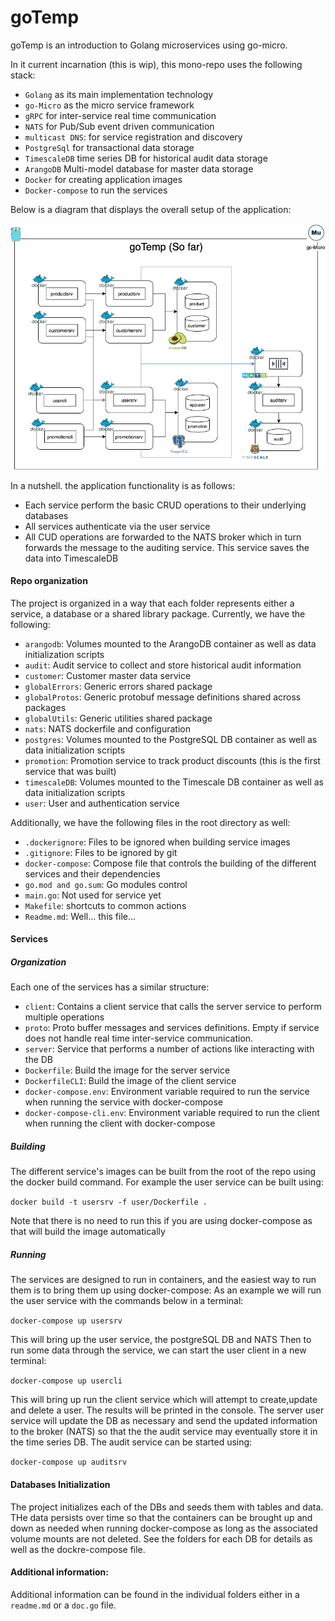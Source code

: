 # goTemp

goTemp is an introduction to Golang microservices using go-micro.

In it current incarnation (this is wip), this mono-repo uses the following stack:

- `Golang` as its main implementation technology
- `go-Micro` as the micro service framework
- `gRPC` for inter-service real time communication
- `NATS` for Pub/Sub event driven communication
- `multicast DNS`: for service registration and discovery 
- `PostgreSql` for transactional data storage
- `TimescaleDB` time series DB for historical audit data storage
- `ArangoDB` Multi-model database for master data storage
- `Docker` for creating application images
- `Docker-compose` to run the services

Below is a diagram that displays the overall setup of the application:

![Diagram showing goTemp components](diagramsforDocs/goTemp_Diagram_V2.png)

In a nutshell. the application functionality is as follows:

- Each service perform the basic CRUD operations to their underlying databases
- All services authenticate via the user service
- All CUD operations are forwarded to the NATS broker which in turn forwards the message to the auditing service. This service saves the data into TimescaleDB

#### Repo organization

The project is organized in a way that each folder represents either a service, a database or a shared library package.
Currently, we have the following:

- `arangodb`: Volumes mounted to the ArangoDB container as well as data initialization scripts
- `audit`: Audit service to collect and store historical audit information
- `customer`: Customer master data service
- `globalErrors`: Generic errors shared package
- `globalProtos`: Generic protobuf message definitions shared across packages
- `globalUtils`: Generic utilities shared package
- `nats`: NATS dockerfile and configuration
- `postgres`: Volumes mounted to the PostgreSQL DB container as well as data initialization scripts
- `promotion`: Promotion service to track product discounts (this is the first service that was built)
- `timescaleDB`: Volumes mounted to the Timescale DB container as well as data initialization scripts
- `user`: User and authentication service

Additionally, we have the following files in the root directory as well:

- `.dockerignore`: Files to be ignored when building service images
- `.gitignore`: Files to be ignored by git
- `docker-compose`: Compose file that controls the building of the different services and their dependencies
- `go.mod and go.sum`: Go modules control
- `main.go`: Not used for service yet
- `Makefile`: shortcuts to common actions
- `Readme.md`: Well... this file...

#### Services

##### Organization

Each one of the services has a similar structure:

- `client`: Contains a client service that calls the server service to perform multiple operations
- `proto`: Proto buffer messages and services definitions. Empty if service does not handle real time inter-service communication.
- `server`: Service that performs a number of actions like interacting with the DB
- `Dockerfile`: Build the image for the server service
- `DockerfileCLI`: Build the image of the client service
- `docker-compose.env`: Environment variable required to run the service when running the service with docker-compose
- `docker-compose-cli.env`: Environment variable required to run the client when running the client with docker-compose

##### Building

The different service's images can be built from the root of the repo using the docker build command. 
For example the user service can be built using:

`docker build -t usersrv -f user/Dockerfile . `

Note that there is no need to run this if you are using docker-compose as that will build the image automatically

##### Running

The services are designed to run in containers, and the easiest way to run them is to bring them up using docker-compose:
As an example we will run the user service with the commands below in a terminal:

`docker-compose up usersrv`

This will bring up the user service, the postgreSQL DB and NATS
Then to run some data through the service, we can start the user client in a new terminal:

`docker-compose up usercli`

This will bring up run the client service which will attempt to create,update and delete a user. The results will be printed in the console.
The server user service will update the DB as necessary and send the updated information to the broker (NATS) so that the 
the audit service may eventually store it in the time series DB. The audit service can be started using:

`docker-compose up auditsrv`

#### Databases Initialization

The project initializes each of the DBs and seeds them with tables and data. THe data persists over time so that the containers
can be brought up and down as needed when running docker-compose as long as the associated volume mounts are not deleted. 
See the folders for each DB for details as well as the dockre-compose file.


#### Additional information:

Additional information can be found in the individual folders either in a `readme.md` or a `doc.go` file.
